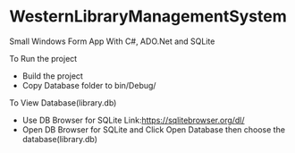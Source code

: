 # WesternLibraryManagementSystem
Small Windows Form App With C#, ADO.Net and SQLite

To Run the project
- Build the project
- Copy Database folder to bin/Debug/

To View Database(library.db)
- Use DB Browser for SQLite Link:https://sqlitebrowser.org/dl/
- Open DB Browser for SQLite and Click Open Database then choose the database(library.db)
